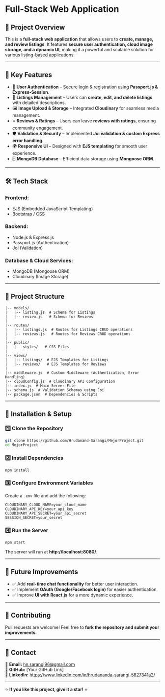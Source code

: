 # **Full-Stack Web Application**

## 🚀 **Project Overview**
This is a **full-stack web application** that allows users to **create, manage, and review listings**. It features **secure user authentication, cloud image storage, and a dynamic UI**, making it a powerful and scalable solution for various listing-based applications.

---

## 🌟 **Key Features**
- 🔐 **User Authentication** – Secure login & registration using **Passport.js & Express-Session**.
- 📍 **Listings Management** – Users can **create, edit, and delete listings** with detailed descriptions.
- 🖼️ **Image Upload & Storage** – Integrated **Cloudinary** for seamless media management.
- ⭐ **Reviews & Ratings** – Users can leave **reviews with ratings**, ensuring community engagement.
- 🛡️ **Validation & Security** – Implemented **Joi validation & custom Express error handling**.
- 🌍 **Responsive UI** – Designed with **EJS templating** for smooth user experience.
- 🗄️ **MongoDB Database** – Efficient data storage using **Mongoose ORM**.

---

## 🛠️ **Tech Stack**
### **Frontend:**
- EJS (Embedded JavaScript Templating)
- Bootstrap / CSS

### **Backend:**
- Node.js & Express.js
- Passport.js (Authentication)
- Joi (Validation)

### **Database & Cloud Services:**
- MongoDB (Mongoose ORM)
- Cloudinary (Image Storage)

---

## 📂 **Project Structure**
```
|-- models/
|   |-- listing.js  # Schema for Listings
|   |-- review.js   # Schema for Reviews
|
|-- routes/
|   |-- listings.js  # Routes for Listings CRUD operations
|   |-- reviews.js   # Routes for Reviews CRUD operations
|
|-- public/
|   |-- styles/   # CSS Files
|
|-- views/
|   |-- listings/  # EJS Templates for Listings
|   |-- reviews/   # EJS Templates for Reviews
|
|-- middleware.js  # Custom Middleware (Authentication, Error Handling)
|-- cloudConfig.js  # Cloudinary API Configuration
|-- index.js  # Main Server File
|-- schema.js  # Validation Schemas using Joi
|-- package.json  # Dependencies & Scripts
```

---

## 🚀 **Installation & Setup**
### **1️⃣ Clone the Repository**
```bash
git clone https://github.com/Hrudanand-Sarangi/MejorProject.git
cd MejorProject
```

### **2️⃣ Install Dependencies**
```bash
npm install
```

### **3️⃣ Configure Environment Variables**
Create a `.env` file and add the following:
```env
CLOUDINARY_CLOUD_NAME=your_cloud_name
CLOUDINARY_API_KEY=your_api_key
CLOUDINARY_API_SECRET=your_api_secret
SESSION_SECRET=your_secret
```

### **4️⃣ Run the Server**
```bash
npm start
```
The server will run at **http://localhost:8080/**.

---

## 📜 **Future Improvements**
- ✅ Add **real-time chat functionality** for better user interaction.
- ✅ Implement **OAuth (Google/Facebook login)** for easier authentication.
- ✅ Improve **UI with React.js** for a more dynamic experience.

---

## 🤝 **Contributing**
Pull requests are welcome! Feel free to **fork the repository and submit your improvements.**

---

## 📩 Contact
📧 **Email:** hn.sarangi96@gmail.com  
🔗 **GitHub:** [Your GitHub Link]  
🔗 **LinkedIn:** https://www.linkedin.com/in/hrudananda-sarangi-5827341a2/

---

⭐ **If you like this project, give it a star!** ⭐

